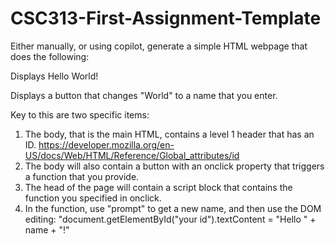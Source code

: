 # CSC313-First-Assignment-Template

Either manually, or using copilot, generate a simple HTML webpage that does the following:

Displays Hello World!

Displays a button that changes "World" to a name that you enter.

Key to this are two specific items:
1) The body, that is the main HTML, contains a level 1 header that has an ID. https://developer.mozilla.org/en-US/docs/Web/HTML/Reference/Global_attributes/id
2) The body will also contain a button with an onclick property that triggers a function that you provide.
3) The head of the page will contain a script block that contains the function you specified in onclick.
4) In the function, use "prompt" to get a new name, and then use the DOM editing: "document.getElementById("your id").textContent = "Hello " + name + "!"
